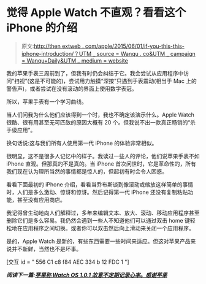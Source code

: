 # 觉得 Apple Watch 不直观？看看这个 iPhone 的介绍

> 原文:[http://then extweb . com/apple/2015/06/01/if-you-this-this-iphone-introduction/？UTM _ source = Wanqu . co&UTM _ campaign = Wanqu+Daily&UTM _ medium = website](http://thenextweb.com/apple/2015/06/01/if-you-think-the-apple-watch-is-unintuitive-you-should-watch-this-iphone-introduction/?utm_source=wanqu.co&utm_campaign=Wanqu+Daily&utm_medium=website)

我的苹果手表三周前到了，但我有时仍会纠结于它。我会尝试从应用程序中访问“扫视”(这是不可能的)，尝试用力触摸“深按”只遇到手表震动(相当于 Mac 上的警告声)，或者尝试在没有滚动的界面上使用数字表冠。

所以，苹果手表有一个学习曲线。

当人们问我为什么他们应该得到一个时，我也不确定该演示什么。Apple Watch 很酷、很有用甚至无可匹敌的原因大概有 20 个。但我说不出一款真正畅销的“杀手级应用”。

换句话说:这与我们所有人使用第一代 iPhone 的体验非常相似。

很明显，这不是很多人记忆中的样子。我读过一些人的评论，他们说苹果手表不如 iPhone 直观。但那真的不是真的。当 iPhone 首次问世时，它是革命性的，所有我们现在认为理所当然的事情都是惊人的，但起初有时会令人困惑。

看看下面最初的 iPhone 介绍，看看当乔布斯谈到像滚动或缩放这样简单的事情时，人们是多么激动、惊讶和惊讶。然后记得第一代 iPhone 还没有复制粘贴功能，甚至没有应用商店。

我记得曾生动地向人们解释过，多年来编辑文本、放大、滚动、移动应用程序甚至删除它们是多么容易。我仍然会遇到一些人不知道他们可以通过双击 home 键轻松地在应用程序之间切换。或者你可以双击然后向上滑动来关闭一个应用程序。

是的，Apple Watch 是新的，有些东西需要一些时间来适应。但这对苹果产品来说并不新鲜，当然也不是坏事。

[交互 id = " 556 C1 c8 f84 AEC 334 b 12 FDC 1 "]

***阅读下一篇:[苹果称 Watch OS 1.0.1 故意不定期记录心率。感谢苹果](https://thenextweb.com/news/apple-says-watch-os-1-0-1-records-heart-rate-irregularly-on-purpose-thanks-apple)***